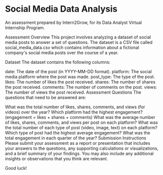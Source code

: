 # Social Media Data Analysis
An assessment prepared by Intern2Grow, for its Data Analyst Virtual Internship Program.

Assessment Overview
This project involves analyzing a dataset of social media posts to answer a set of questions. The dataset is a CSV file called social_media_data.csv which contains information about a fictional company's social media posts over the course of a year.

Dataset
The dataset contains the following columns:

date: The date of the post (in YYYY-MM-DD format).
platform: The social media platform where the post was made.
post_type: The type of the post.
likes: The number of likes the post received.
shares: The number of shares the post received.
comments: The number of comments on the post.
views: The number of views the post received.
Assessment Questions
The questions that need to be answered are:

What was the total number of likes, shares, comments, and views (for videos) over the year?
Which platform had the highest engagement? (engagement = likes + shares + comments)
What was the average number of likes, shares, comments, and views per post on each platform?
What was the total number of each type of post (video, image, text) on each platform?
Which type of post had the highest average engagement?
What was the total engagement in each quarter of the year?
Submission Instructions
Please submit your assessment as a report or presentation that includes your answers to the questions, any supporting calculations or visualizations, and a brief summary of your findings. You may also include any additional insights or observations that you think are relevant.

Good luck!
